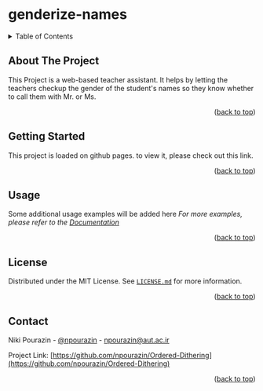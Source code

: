 <div id="top"></div>

# genderize-names

<!-- TABLE OF CONTENTS -->
<details>
  <summary>Table of Contents</summary>
  <ol>
    <li><a href="#about-the-project">About The Project</a></li>
    <li><a href="#getting-started">Getting Started</a></li>
    <li><a href="#usage">Usage</a></li>
    <li><a href="#license">License</a></li>
    <li><a href="#contact">Contact</a></li>
  </ol>
</details>

## About The Project
This Project is a web-based teacher assistant. It helps by letting the teachers checkup the gender of the student's names so they know whether to call them with Mr. or Ms.

<p align="right">(<a href="#top">back to top</a>)</p>


<!-- GETTING STARTED -->
## Getting Started

This project is loaded on github pages. to view it, please check out this link.
<p align="right">(<a href="#top">back to top</a>)</p>


<!-- USAGE EXAMPLES -->
## Usage

Some additional usage examples will be added here
_For more examples, please refer to the [Documentation](https://example.com)_

<p align="right">(<a href="#top">back to top</a>)</p>



<!-- LICENSE -->
## License

Distributed under the MIT License. See [`LICENSE.md`](LICENSE.md) for more information.

<p align="right">(<a href="#top">back to top</a>)</p>



<!-- CONTACT -->
## Contact

Niki Pourazin - [@npourazin](https://github.com/npourazin) - npourazin@aut.ac.ir

Project Link: [https://github.com/npourazin/Ordered-Dithering](https://github.com/npourazin/Ordered-Dithering)

<p align="right">(<a href="#top">back to top</a>)</p>
